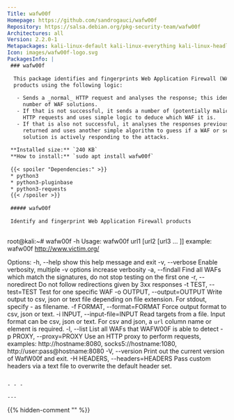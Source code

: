 ```yaml
---
Title: wafw00f
Homepage: https://github.com/sandrogauci/wafw00f
Repository: https://salsa.debian.org/pkg-security-team/wafw00f
Architectures: all
Version: 2.2.0-1
Metapackages: kali-linux-default kali-linux-everything kali-linux-headless kali-linux-large kali-tools-information-gathering kali-tools-vulnerability kali-tools-web 
Icon: images/wafw00f-logo.svg
PackagesInfo: |
 ### wafw00f
 
  This package identifies and fingerprints Web Application Firewall (WAF)
  products using the following logic:
   
   - Sends a _normal_ HTTP request and analyses the response; this identifies a
     number of WAF solutions.
   - If that is not successful, it sends a number of (potentially malicious)
     HTTP requests and uses simple logic to deduce which WAF it is.
   - If that is also not successful, it analyses the responses previously
     returned and uses another simple algorithm to guess if a WAF or security
     solution is actively responding to the attacks.
 
 **Installed size:** `240 KB`  
 **How to install:** `sudo apt install wafw00f`  
 
 {{< spoiler "Dependencies:" >}}
 * python3
 * python3-pluginbase
 * python3-requests
 {{< /spoiler >}}
 
 ##### wafw00f
 
 Identify and fingerprint Web Application Firewall products
 
 ```
 root@kali:~# wafw00f -h
 Usage: wafw00f url1 [url2 [url3 ... ]]
 example: wafw00f http://www.victim.org/
 
 Options:
   -h, --help            show this help message and exit
   -v, --verbose         Enable verbosity, multiple -v options increase
                         verbosity
   -a, --findall         Find all WAFs which match the signatures, do not stop
                         testing on the first one
   -r, --noredirect      Do not follow redirections given by 3xx responses
   -t TEST, --test=TEST  Test for one specific WAF
   -o OUTPUT, --output=OUTPUT
                         Write output to csv, json or text file depending on
                         file extension. For stdout, specify - as filename.
   -f FORMAT, --format=FORMAT
                         Force output format to csv, json or text.
   -i INPUT, --input-file=INPUT
                         Read targets from a file. Input format can be csv,
                         json or text. For csv and json, a `url` column name or
                         element is required.
   -l, --list            List all WAFs that WAFW00F is able to detect
   -p PROXY, --proxy=PROXY
                         Use an HTTP proxy to perform requests, examples:
                         http://hostname:8080, socks5://hostname:1080,
                         http://user:pass@hostname:8080
   -V, --version         Print out the current version of WafW00f and exit.
   -H HEADERS, --headers=HEADERS
                         Pass custom headers via a text file to overwrite the
                         default header set.
 ```
 
 - - -
 
---
```

{{% hidden-comment "<!--Do not edit anything above this line-->" %}}
